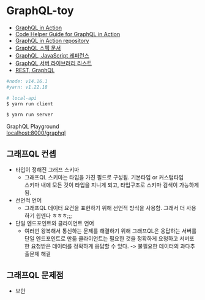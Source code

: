 # GraphQL-toy
    
* [GraphQL in Action](http://www.kyobobook.co.kr/product/detailViewKor.laf?ejkGb=KOR&mallGb=KOR&barcode=9791162245040&orderClick=LAG&Kc=)
* [Code Helper Guide for GraphQL in Action](https://jscomplete.com/learn/gia)
* [GraphQL in Action repository](https://github.com/jscomplete/graphql-in-action)
* [GraphQL 스펙 문서](https://az.dev/graphql-spec)
* [GraphQL, JavaScript 레퍼런스](https://az.dev/graphql-js)
* [GraphQL 서버 라이브러리 리스트](https://az.dev/graphql-servers)
* [REST, GraphQL](https://www.inflearn.com/course/%ED%92%80%EC%8A%A4%ED%83%9D-%EB%A6%AC%EC%95%A1%ED%8A%B8-%ED%86%A0%EC%9D%B4%ED%94%84%EB%A1%9C%EC%A0%9D%ED%8A%B8/dashboard)

```bash
#node: v14.16.1
#yarn: v1.22.18

# local-api
$ yarn run client 

$ yarn run server
```

GraphQL Playground   
[localhost:8000/graphql](http://localhost:8000/graphql)

## 그래프QL 컨셉
* 타입이 정해진 그래프 스키마
  * 그래프QL 스키마는 타입을 가진 필드로 구성됨. 기본타입 or 커스텀타입   
    스키마 내에 모든 것이 타입을 지니게 되고, 타입구조로 스키마 검색이 가능하게 됨.
* 선언적 언어
  * 그래프QL 데이터 요건을 표현하기 위해 선언적 방식을 사용함. 그래서 더 사용하기 쉽덴다 ㅎㅎㅎ;;;
* 단일 엔드포인트와 클라이언트 언어 
  * 여러번 왕복해서 통신하는 문제를 해결하기 위해 그래프QL은 응답하는 서버를 단일 엔드포인트로 만듦
    클라이언트는 필요한 것을 정확하게 요청하고  서버또한 요청받은 데이터를 정확하게 응답할 수 있다.
    -> 불필요한 데이터의 과다추출문제 해결
## 그래프QL 문제점
* 보안